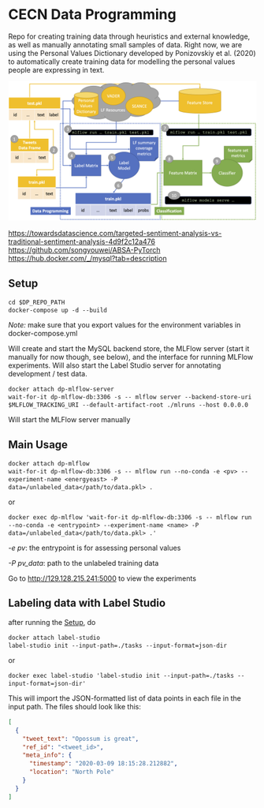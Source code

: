 # CECN Data Programming

Repo for creating training data through heuristics and external knowledge, as well as manually annotating small samples of data. Right now, we are using the Personal Values Dictionary developed by Ponizovskiy et al. (2020) to automatically create training data for
modelling the personal values people are expressing in text.

![Data programming and classification flow.](/graphics/dp_class_flow.png "dp and class flow")

https://towardsdatascience.com/targeted-sentiment-analysis-vs-traditional-sentiment-analysis-4d9f2c12a476
https://github.com/songyouwei/ABSA-PyTorch
https://hub.docker.com/_/mysql?tab=description

## Setup

```shell script
cd $DP_REPO_PATH
docker-compose up -d --build
```
*Note:* make sure that you export values for the environment variables in docker-compose.yml

Will create and start the MySQL backend store, the MLFlow server (start it manually for now though, see below), and the
interface for running MLFlow experiments. Will also start the Label Studio server for annotating development / test data.

```shell script
docker attach dp-mlflow-server
wait-for-it dp-mlflow-db:3306 -s -- mlflow server --backend-store-uri $MLFLOW_TRACKING_URI --default-artifact-root ./mlruns --host 0.0.0.0
```
Will start the MLFlow server manually

## Main Usage

```shell script
docker attach dp-mlflow
wait-for-it dp-mlflow-db:3306 -s -- mlflow run --no-conda -e <pv> --experiment-name <energyeast> -P data=/unlabeled_data</path/to/data.pkl> .
```
or
```shell script
docker exec dp-mlflow 'wait-for-it dp-mlflow-db:3306 -s -- mlflow run --no-conda -e <entrypoint> --experiment-name <name> -P data=/unlabeled_data</path/to/data.pkl> .'
```
*-e pv*: the entrypoint is for assessing personal values

*-P pv_data*: path to the unlabeled training data

Go to http://129.128.215.241:5000 to view the experiments

## Labeling data with Label Studio

after running the [Setup](#Setup), do
```shell script
docker attach label-studio
label-studio init --input-path=./tasks --input-format=json-dir
```
or
```shell script
docker exec label-studio 'label-studio init --input-path=./tasks --input-format=json-dir'
```

This will import the JSON-formatted list of data points in each file in the input path. The files should look like this:
```json
[
  {
    "tweet_text": "Opossum is great",
    "ref_id": "<tweet_id>",
    "meta_info": {
      "timestamp": "2020-03-09 18:15:28.212882",
      "location": "North Pole"
    }
  }
]
```
